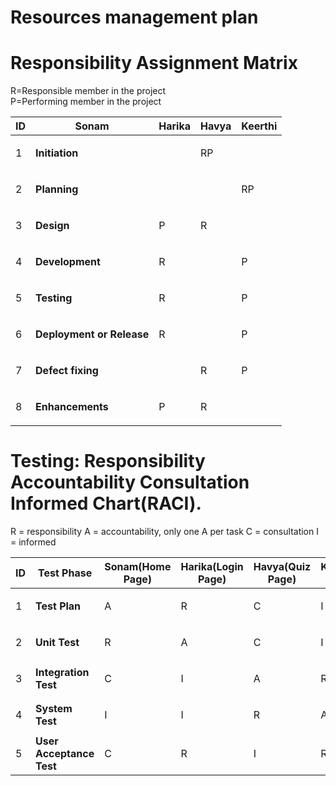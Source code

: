# Resources management plan

# Responsibility Assignment Matrix


R=Responsible member in the project <br/>
P=Performing member in the project <br/>


ID|Sonam| Harika| Havya| Keerthi|
---|---|---|---|---|
1 | **Initiation** | |<p>RP</p>| |
2 | **Planning**   | | |<p> RP</p>|
3 | **Design**|<p>P</p>|<p>R</p>| |
4 | **Development**|<p>R</p>| | <p>P</p>|
5 | **Testing**|<p>R</p>| | <p>P</p>|
6 | **Deployment or Release**| <p>R</p>| |<p>P</p> |
7 | **Defect fixing**| | <p>R</p>|<p>P</p>|
8 | **Enhancements**|<p>P</p> |<p>R</p> | |



# Testing: Responsibility Accountability Consultation Informed Chart(RACI).

R = responsibility
A = accountability, only one A per task
C = consultation
I = informed

ID|Test Phase|Sonam(Home Page)|Harika(Login Page)|Havya(Quiz Page)|Keerthi(Results page)|
---|---|---|---|---|---|
1 | **Test Plan** |<p>A</p>|<p>R</p>|<p>C</p>|<p>I</p>|
2 | **Unit Test**  |<p>R</p>|<p>A</p>|<p>C</p>|<p>I</p>|
3 | **Integration Test**|<p>C</p>|<p>I</p>|<p>A</p>|<p>R</p> |
4 | **System Test**| <p>I</p>|<p>I</p> |<p>R</p>|<p>A</p> |
5 | **User Acceptance Test**|<p>C</p> | <p>R</p>|<p>I </p>| <p>R</p>|





